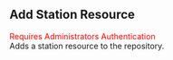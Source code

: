 ## Add Station Resource
<span style="color:red">Requires Administrators Authentication</span>  
Adds a station resource to the repository.
